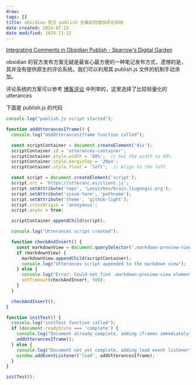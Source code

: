 ```yaml
---
draw:
tags: []
title: obsidian 官方 publish 方案如何增加评论系统
date created: 2024-07-15
date modified: 2024-11-12
---
```


[Integrating Comments in Obsidian Publish - Sparrow's Digital Garden](https://garden.sparrow.zone/Integrating+Comments+in+Obsidian+Publish)

obsidian 的官方发布方案无疑是最省心最方便的一种笔记发布方式，遗憾的是，其并没有提供原生的评论系统。我们可以利用其 publish.js 文件的机制手动添加。

评论系统的方案可以参考 [博客评论](博客评论.md) 中列举的，这里选择了比较轻量化的 utterances

下面是 publish.js 的代码

```javascript
console.log("publish.js script started");

function addUtterancesIframe() {
  console.log("addUtterancesIframe function called");

  const scriptContainer = document.createElement('div');
  scriptContainer.id = 'utterances-container';
  scriptContainer.style.width = '60%';  // Set the width to 60%
  scriptContainer.style.marginTop = '20px';
  scriptContainer.style.float = 'left';  // Align to the left

  const script = document.createElement('script');
  script.src = 'https://utteranc.es/client.js';
  script.setAttribute('repo', 'Leoyishou/brain.liugongzi.org');
  script.setAttribute('issue-term', 'pathname');
  script.setAttribute('theme', 'github-light');
  script.crossOrigin = 'anonymous';
  script.async = true;

  scriptContainer.appendChild(script);

  console.log("Utterances script created");

  function checkAndInsert() {
    const markdownView = document.querySelector('.markdown-preview-view');
    if (markdownView) {
      markdownView.appendChild(scriptContainer);
      console.log("Utterances script appended to the markdown view");
    } else {
      console.log("Error: Could not find .markdown-preview-view element, retrying in 500ms");
      setTimeout(checkAndInsert, 500);
    }
  }

  checkAndInsert();
}

function initTest() {
  console.log("initTest function called");
  if (document.readyState === 'complete') {
    console.log("Document already complete, adding iframes immediately");
    addUtterancesIframe();
  } else {
    console.log("Document not yet complete, adding load event listener");
    window.addEventListener('load', addUtterancesIframe);
  }
}

initTest();
```
